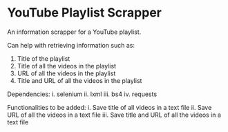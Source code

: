 <h1>YouTube Playlist Scrapper</h1>

An information scrapper for a YouTube playlist. 

Can help with retrieving information such as: 
1. Title of the playlist
2. Title of all the videos in the playlist
3. URL of all the videos in the playlist
4. Title and URL of all the videos in the playlist

Dependencies: 
i. selenium
ii. lxml
iii. bs4
iv. requests

Functionalities to be added:
i. Save title of all videos in a text file
ii. Save URL of all the videos in a text file
iii. Save title and URL of all the videos in a text file